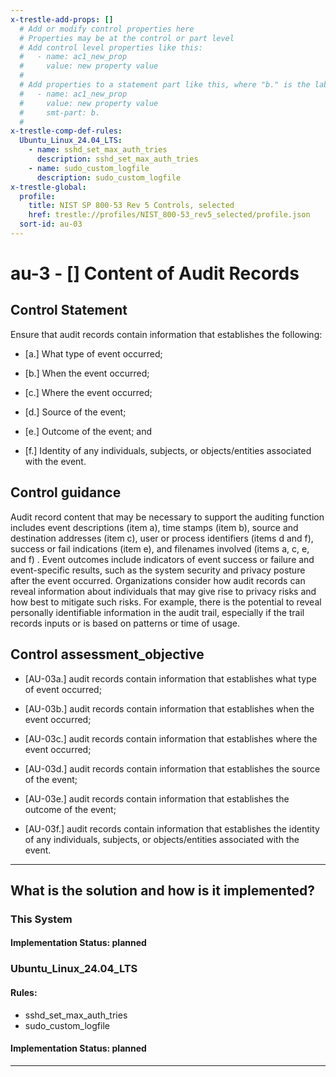 ```yaml
---
x-trestle-add-props: []
  # Add or modify control properties here
  # Properties may be at the control or part level
  # Add control level properties like this:
  #   - name: ac1_new_prop
  #     value: new property value
  #
  # Add properties to a statement part like this, where "b." is the label of the target statement part
  #   - name: ac1_new_prop
  #     value: new property value
  #     smt-part: b.
  #
x-trestle-comp-def-rules:
  Ubuntu_Linux_24.04_LTS:
    - name: sshd_set_max_auth_tries
      description: sshd_set_max_auth_tries
    - name: sudo_custom_logfile
      description: sudo_custom_logfile
x-trestle-global:
  profile:
    title: NIST SP 800-53 Rev 5 Controls, selected
    href: trestle://profiles/NIST_800-53_rev5_selected/profile.json
  sort-id: au-03
---
```


# au-3 - \[\] Content of Audit Records

## Control Statement

Ensure that audit records contain information that establishes the following:

- \[a.\] What type of event occurred;

- \[b.\] When the event occurred;

- \[c.\] Where the event occurred;

- \[d.\] Source of the event;

- \[e.\] Outcome of the event; and

- \[f.\] Identity of any individuals, subjects, or objects/entities associated with the event.

## Control guidance

Audit record content that may be necessary to support the auditing function includes event descriptions (item a), time stamps (item b), source and destination addresses (item c), user or process identifiers (items d and f), success or fail indications (item e), and filenames involved (items a, c, e, and f) . Event outcomes include indicators of event success or failure and event-specific results, such as the system security and privacy posture after the event occurred. Organizations consider how audit records can reveal information about individuals that may give rise to privacy risks and how best to mitigate such risks. For example, there is the potential to reveal personally identifiable information in the audit trail, especially if the trail records inputs or is based on patterns or time of usage.

## Control assessment_objective

- \[AU-03a.\] audit records contain information that establishes what type of event occurred;

- \[AU-03b.\] audit records contain information that establishes when the event occurred;

- \[AU-03c.\] audit records contain information that establishes where the event occurred;

- \[AU-03d.\] audit records contain information that establishes the source of the event;

- \[AU-03e.\] audit records contain information that establishes the outcome of the event;

- \[AU-03f.\] audit records contain information that establishes the identity of any individuals, subjects, or objects/entities associated with the event.

______________________________________________________________________

## What is the solution and how is it implemented?

<!-- For implementation status enter one of: implemented, partial, planned, alternative, not-applicable -->

<!-- Note that the list of rules under ### Rules: is read-only and changes will not be captured after assembly to JSON -->

### This System

<!-- Add implementation prose for the main This System component for control: au-3 -->

#### Implementation Status: planned

### Ubuntu_Linux_24.04_LTS

<!-- Add control implementation description here for control: au-3 -->

#### Rules:

  - sshd_set_max_auth_tries
  - sudo_custom_logfile

#### Implementation Status: planned

______________________________________________________________________
